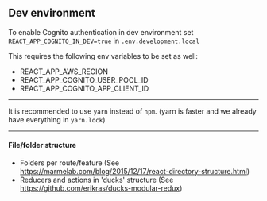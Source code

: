 ## Dev environment

To enable Cognito authentication in dev environment 
set `REACT_APP_COGNITO_IN_DEV=true` in `.env.development.local`

This requires the following env variables to be set as well:
* REACT_APP_AWS_REGION
* REACT_APP_COGNITO_USER_POOL_ID
* REACT_APP_COGNITO_APP_CLIENT_ID

---
It is recommended to use `yarn` instead of `npm`. (yarn is 
faster and we already have everything in `yarn.lock`)

---
#### File/folder structure  

* Folders per route/feature
  (See https://marmelab.com/blog/2015/12/17/react-directory-structure.html)
* Reducers and actions in 'ducks' structure (See https://github.com/erikras/ducks-modular-redux)
